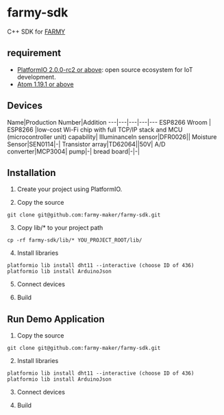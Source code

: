 # farmy-sdk
C++ SDK for [FARMY](https://www.farmy.net/)

## requirement
- [PlatformIO 2.0.0-rc2 or above](http://platformio.org/): open source ecosystem for IoT development.
- [Atom 1.19.1 or above](https://atom.io/)

## Devices
Name|Production Number|Addition
---|---|---|---|---
ESP8266 Wroom | ESP8266 |low-cost Wi-Fi chip with full TCP/IP stack and MCU (microcontroller unit) capability|
IlluminanceIn sensor|DFR0026||
Moisture Sensor|SEN0114|-|
Transistor array|TD62064||50V|
A/D converter|MCP3004|
pump|-|
bread board|-|-|

## Installation
1. Create your project using PlatformIO.

2. Copy the source

```
git clone git@github.com:farmy-maker/farmy-sdk.git
```

3. Copy lib/* to your project path

```
cp -rf farmy-sdk/lib/* YOU_PROJECT_ROOT/lib/
```

4. Install libraries

```
platformio lib install dht11 --interactive (choose ID of 436)
platformio lib install ArduinoJson
```

5. Connect devices

6. Build

## Run Demo Application
1. Copy the source

```
git clone git@github.com:farmy-maker/farmy-sdk.git
```

2. Install libraries

```
platformio lib install dht11 --interactive (choose ID of 436)
platformio lib install ArduinoJson
```

3. Connect devices

4. Build
